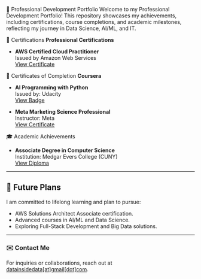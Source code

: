 🌟 Professional Development Portfolio
Welcome to my Professional Development Portfolio! This repository showcases my achievements, including certifications, course completions, and academic milestones, reflecting my journey in Data Science, AI/ML, and IT.

📜 Certifications
**Professional Certifications**
- **AWS Certified Cloud Practitioner**  
  Issued by Amazon Web Services  
  [View Certificate](Certifications/AWS/Certified_Cloud_Practitioner.pdf)

📄 Certificates of Completion
**Coursera**
- **AI Programming with Python**  
  Issued by: Udacity  
  [View Badge](Courses/Udacity/AWS-AI-ML_Classification_Project.jpg)

- **Meta Marketing Science Professional**  
  Instructor: Meta  
  [View Certificate](Courses/Coursera/Meta/Meta_Marketing_Analytics_Foundations_Certificate.pdf)

🎓 Academic Achievements
- **Associate Degree in Computer Science**  
  Institution: Medgar Evers College (CUNY)  
  [View Diploma](Academic/Associate_Computer_Science.jpg)

---

## 🌱 Future Plans
I am committed to lifelong learning and plan to pursue:
- AWS Solutions Architect Associate certification.
- Advanced courses in AI/ML and Data Science.
- Exploring Full-Stack Development and Big Data solutions.

---

### ✉️ Contact Me
For inquiries or collaborations, reach out at [datainsidedata[at]gmail[dot]com](mailto:datainsidedata@gmail.com). 
